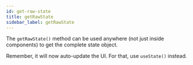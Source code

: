 ```yaml
---
id: get-raw-state
title: getRawState
sidebar_label: getRawState
---
```


The `getRawState()` method can be used anywhere (not just inside components) to get the complete state object.

Remember, it will now auto-update the UI. For that, use `useState()` instead.
